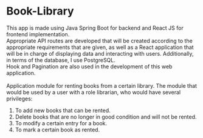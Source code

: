 # Book-Library
This app is made using Java Spring Boot for backend and React JS for frontend implementation. <br />
Appropriate API routes are developed that will be created according to the appropriate requirements that are given, as well as a React application that will be in charge of displaying data and interacting with users. Additionally, in terms of the database, I use PostgreSQL. <br />
Hook and Pagination are also used in the development of this web application.
<br />
<br />
Application module for renting books from a certain library. 
The module that would be used by a user with a role librarian, who would have several privileges:
1) To add new books that can be rented. <br />
2) Delete books that are no longer in good condition and will not be rented. <br />
3) To modify a certain entry for a book. <br />
4) To mark a certain book as rented. <br />

